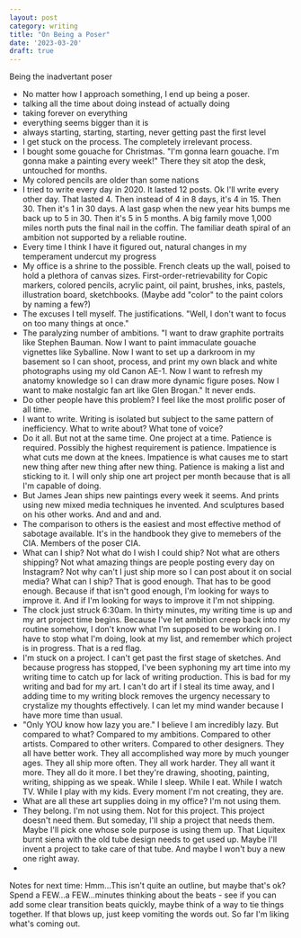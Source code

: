 ```yaml
---
layout: post
category: writing
title: "On Being a Poser"
date: '2023-03-20'
draft: true
---
```


Being the inadvertant poser

- No matter how I approach something, I end up being a poser.
- talking all the time about doing instead of actually doing
- taking forever on everything
- everything seems bigger than it is
- always starting, starting, starting, never getting past the first level
- I get stuck on the process. The completely irrelevant process.
- I bought some gouache for Christmas. "I'm gonna learn gouache. I'm gonna make a painting every week!" There they sit atop the desk, untouched for months.
- My colored pencils are older than some nations
- I tried to write every day in 2020. It lasted 12 posts. Ok I'll write every other day. That lasted 4. Then instead of 4 in 8 days, it's 4 in 15. Then 30. Then it's 1 in 30 days. A last gasp when the new year hits bumps me back up to 5 in 30. Then it's 5 in 5 months. A big family move 1,000 miles north puts the final nail in the coffin. The familiar death spiral of an ambition not supported by a reliable routine.
- Every time I think I have it figured out, natural changes in my temperament undercut my progress
- My office is a shrine to the possible. French cleats up the wall, poised to hold a plethora of canvas sizes. First-order-retrievability for Copic markers, colored pencils, acrylic paint, oil paint, brushes, inks, pastels, illustration board, sketchbooks. (Maybe add "color" to the paint colors by naming a few?)
- The excuses I tell myself. The justifications. "Well, I don't want to focus on too many things at once."
- The paralyzing number of ambitions. "I want to draw graphite portraits like Stephen Bauman. Now I want to paint immaculate gouache vignettes like Syballine. Now I want to set up a darkroom in my basement so I can shoot, process, and print my own black and white photographs using my old Canon AE-1. Now I want to refresh my anatomy knowledge so I can draw more dynamic figure poses. Now I want to make nostalgic fan art like Glen Brogan." It never ends.
- Do other people have this problem? I feel like the most prolific poser of all time.
- I want to write. Writing is isolated but subject to the same pattern of inefficiency. What to write about? What tone of voice?
- Do it all. But not at the same time. One project at a time. Patience is required. Possibly the highest requirement is patience. Impatience is what cuts me down at the knees. Impatience is what causes me to start new thing after new thing after new thing. Patience is making a list and sticking to it. I will only ship one art project per month because that is all I'm capable of doing.
- But James Jean ships new paintings every week it seems. And prints using new mixed media techniques he invented. And sculptures based on his other works. And and and and.
- The comparison to others is the easiest and most effective method of sabotage available. It's in the handbook they give to memebers of the CIA. Members of the poser CIA.
- What can I ship? Not what do I wish I could ship? Not what are others shipping? Not what amazing things are people posting every day on Instagram? Not why can't I just ship more so I can post about it on social media? What can I ship? That is good enough. That has to be good enough. Because if that isn't good enough, I'm looking for ways to improve it. And if I'm looking for ways to improve it I'm not shipping.
- The clock just struck 6:30am. In thirty minutes, my writing time is up and my art project time begins. Because I've let ambition creep back into my routine somehow, I don't know what I'm supposed to be working on. I have to stop what I'm doing, look at my list, and remember which project is in progress. That is a red flag.
- I'm stuck on a project. I can't get past the first stage of sketches. And because progress has stopped, I've been syphoning my art time into my writing time to catch up for lack of writing production. This is bad for my writing and bad for my art. I can't do art if I steal its time away, and I adding time to my writing block removes the urgency necessary to crystalize my thoughts effectively. I can let my mind wander because I have more time than usual.
- "Only YOU know how lazy you are." I believe I am incredibly lazy. But compared to what? Compared to my ambitions. Compared to other artists. Compared to other writers. Compared to other designers. They all have better work. They all accomplished way more by much younger ages. They all ship more often. They all work harder. They all want it more. They all do it more. I bet they're drawing, shooting, painting, writing, shipping as we speak. While I sleep. While I eat. While I watch TV. While I play with my kids. Every moment I'm not creating, they are. 
- What are all these art supplies doing in my office? I'm not using them. 
- They belong. I'm not using them. Not for this project. This project doesn't need them. But someday, I'll ship a project that needs them. Maybe I'll pick one whose sole purpose is using them up. That Liquitex burnt siena with the old tube design needs to get used up. Maybe I'll invent a project to take care of that tube. And maybe I won't buy a new one right away.
- 

Notes for next time: Hmm...This isn't quite an outline, but maybe that's ok? Spend a FEW...a FEW...minutes thinking about the beats - see if you can add some clear transition beats quickly, maybe think of a way to tie things together. If that blows up, just keep vomiting the words out. So far I'm liking what's coming out.